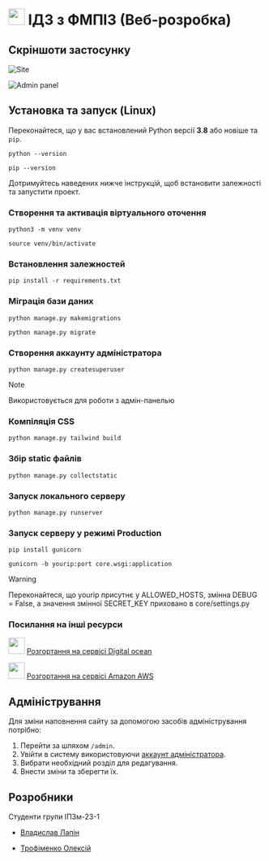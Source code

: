# <img src="https://i.imgur.com/is6XZAN.png" width="32"> ІДЗ з ФМПІЗ (Веб-розробка)

## Скріншоти застосунку

![Site](https://i.imgur.com/LBmH63O.png)

![Admin panel](https://i.imgur.com/oZnlCub.png)

## Установка та запуск (Linux)

Переконайтеся, що у вас встановлений Python версії **3.8** або новіше та `pip`.

```
python --version
```

```
pip --version
```

Дотримуйтесь наведених нижче інструкцій, щоб встановити залежності та запустити проект.

### Створення та активація віртуального оточення

```
python3 -m venv venv
```

```
source venv/bin/activate
```

### Встановлення залежностей

```
pip install -r requirements.txt
```

### Міграція бази даних

```
python manage.py makemigrations
```

```
python manage.py migrate
```

### Створення аккаунту адміністратора

```
python manage.py createsuperuser
```

> [!NOTE]
> Використовується для роботи з адмін-панелью


### Компіляція CSS

```
python manage.py tailwind build
```

### Збір static файлів

```
python manage.py collectstatic
```

### Запуск локального серверу

```
python manage.py runserver
```

### Запуск серверу у режимі Production
```
pip install gunicorn
```

```
gunicorn -b yourip:port core.wsgi:application
```

> [!WARNING]
> Переконайтеся, що yourip присутнє у ALLOWED_HOSTS, змінна DEBUG = False, а значення змінної SECRET_KEY приховано в core/settings.py

### Посилання на інші ресурси
<img src="https://www.vectorlogo.zone/logos/digitalocean/digitalocean-tile.svg" width="32"> [Розгортання на сервісі Digital ocean](https://www.digitalocean.com/community/tutorials/how-to-deploy-a-local-django-app-to-a-vps)

<img src="https://upload.wikimedia.org/wikipedia/commons/thumb/9/93/Amazon_Web_Services_Logo.svg/2560px-Amazon_Web_Services_Logo.svg.png" width="32"> [Розгортання на сервісі Amazon AWS](https://aws.amazon.com/blogs/containers/deploy-and-scale-django-applications-on-aws-app-runner/)

## Адміністрування

Для зміни наповнення сайту за допомогою засобів адміністрування потрібно:
1. Перейти за шляхом `/admin`.
2. Увійти в систему використовуючи [аккаунт адміністратора](#створення-аккаунту-адміністратора).
3. Вибрати необхідний розділ для редагування.
4. Внести зміни та зберегти їх.

## Розробники

Студенти групи ІПЗм-23-1

- [Владислав Лапін](https://github.com/MagisterFelix)

- [Трофіменко Олексій](https://github.com/AlexeyTrofimenko)
